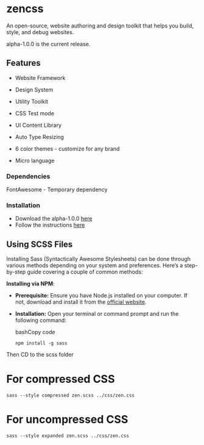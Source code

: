 
# zencss

An open-source, website authoring and design toolkit that helps you build, style, and debug websites.


alpha-1.0.0 is the current release.


## Features

- Website Framework

- Design System

- Utility Toolkit

- CSS Test mode

- UI Content Library

- Auto Type Resizing

- 6 color themes - customize for any brand

- Micro language


### Dependencies

FontAwesome - Temporary dependency

  
### Installation

- Download the alpha-1.0.0 [here](https://zencss.com/releases/alpha-1.0.0.zip) 
- Follow the instructions [here](https://zencss.com/docs/index.html#setup)

  

## Using SCSS Files
  
Installing Sass (Syntactically Awesome Stylesheets) can be done through various methods depending on your system and preferences. Here’s a step-by-step guide covering a couple of common methods:

 **Installing via NPM**:

-   **Prerequisite:** Ensure you have Node.js installed on your computer. If not, download and install it from the [official website](https://nodejs.org/).

-   **Installation:** Open your terminal or command prompt and run the following command:
    
    bashCopy code
    
    `npm install -g sass`

Then CD to the scss folder

# For compressed CSS

`sass --style compressed zen.scss ../css/zen.css`


# For uncompressed CSS

`sass --style expanded zen.scss ../css/zen.css`